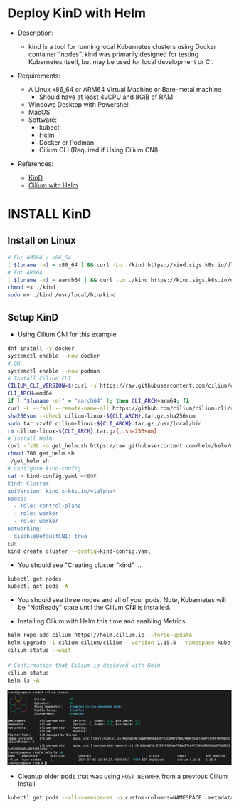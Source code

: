 # Deploy KinD with Helm
- Description:
  - kind is a tool for running local Kubernetes clusters using Docker container “nodes”.
kind was primarily designed for testing Kubernetes itself, but may be used for local development or CI.

- Requirements:
  - A Linux x86_64 or ARM64 Virtual Machine or Bare-metal machine
    - Should have at least 4vCPU and 8GiB of RAM
  - Windows Desktop with Powershell
  - MacOS
  - Software:
    - kubectl
    - Helm
    - Docker or Podman
    - Cilium CLI (Required if Using Cilium CNI)

- References:
  - [KinD](https://kind.sigs.k8s.io/)
  - [Cilium with Helm](https://docs.cilium.io/en/stable/installation/k8s-install-helm/#k8s-install-helm)

# INSTALL KinD

## Install on Linux
```sh
# For AMD64 / x86_64
[ $(uname -m) = x86_64 ] && curl -Lo ./kind https://kind.sigs.k8s.io/dl/v0.23.0/kind-linux-amd64
# For ARM64
[ $(uname -m) = aarch64 ] && curl -Lo ./kind https://kind.sigs.k8s.io/dl/v0.23.0/kind-linux-arm64
chmod +x ./kind
sudo mv ./kind /usr/local/bin/kind
```

## Setup KinD
- Using Cilium CNI for this example

```sh
dnf install -y docker
systemctl enable --now docker
# OR
systemctl enable --now podman
# Install Cilium CLI
CILIUM_CLI_VERSION=$(curl -s https://raw.githubusercontent.com/cilium/cilium-cli/main/stable-v0.14.txt)
CLI_ARCH=amd64
if [ "$(uname -m)" = "aarch64" ]; then CLI_ARCH=arm64; fi
curl -L --fail --remote-name-all https://github.com/cilium/cilium-cli/releases/download/${CILIUM_CLI_VERSION}/cilium-linux-${CLI_ARCH}.tar.gz{,.sha256sum}
sha256sum --check cilium-linux-${CLI_ARCH}.tar.gz.sha256sum
sudo tar xzvfC cilium-linux-${CLI_ARCH}.tar.gz /usr/local/bin
rm cilium-linux-${CLI_ARCH}.tar.gz{,.sha256sum}
# Install Helm
curl -fsSL -o get_helm.sh https://raw.githubusercontent.com/helm/helm/main/scripts/get-helm-3
chmod 700 get_helm.sh
./get_helm.sh
# Configure kind-config
cat > kind-config.yaml <<EOF
kind: Cluster
apiVersion: kind.x-k8s.io/v1alpha4
nodes:
  - role: control-plane
  - role: worker
  - role: worker
networking:
  disableDefaultCNI: true
EOF
kind create cluster --config=kind-config.yaml
```
- You should see "Creating cluster "kind" ...
```sh
kubectl get nodes
kubectl get pods -A
```
- You should see three nodes and all of your pods.  Note, Kubernetes will be "NotReady" state until the Cilium CNI is installed.

- Installing Cilium with Helm this time and enabling Metrics
```sh
helm repo add cilium https://helm.cilium.io --force-update
helm upgrade -i cilium cilium/cilium --version 1.15.6 --namespace kube-system --set operator.replicas=1
cilium status --wait

# Confirmation that Cilium is deployed with Helm
cilium status
helm ls -A
```

![Cilium Status](/KinD/pictures/cilium-with-helm.png)

- Cleanup older pods that was using `HOST NETWORK` from a previous Cilium Install
```sh
kubectl get pods --all-namespaces -o custom-columns=NAMESPACE:.metadata.namespace,NAME:.metadata.name,HOSTNETWORK:.spec.hostNetwork --no-headers=true | grep '<none>' | awk '{print "-n "$1" "$2}' | xargs -L 1 kubectl delete pod
```